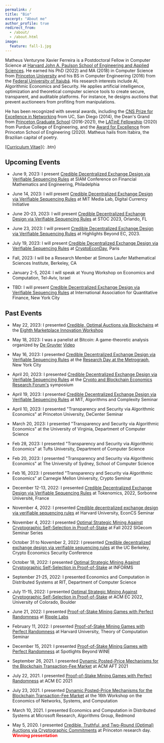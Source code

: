 ```yaml
---
permalink: /
title: "Bio"
excerpt: "About me"
author_profile: true
redirect_from:
  - /about/
  - /about.html
image:
  feature: fall-1.jpg
---
```


<style>
  red { color: red }
  yellow { color: yellow }
</style>


Matheus Venturyne Xavier Ferreira is a Postdoctoral Fellow in Computer Science at [Harvard John A. Paulson School of Engineering and Applied Sciences](https://www.seas.harvard.edu/). He earned his PhD (2022) and MA (2018) in Computer Science from [Princeton University](https://www.princeton.edu/) and his BS in Computer Engineering (2016) from the [Federal University of Itajubá](https://en.unifei.edu.br/). His research interests include AI, Algorithmic Economics and Security. He applies artificial intelligence, optimization and theoretical computer science tools to create secure, transparent, and auditable platforms. For instance, he designs auctions that prevent auctioneers from profiting from manipulations. 

He has been recognized with several awards, including the [CNS Prize for Excellence in Networking](https://cns.ucsd.edu/cns-students-portal/cns-espresso-prize-for-excellence-in-networking/) from UC, San Diego (2014), the Dean's Grand from [Princeton Graduate School](https://gradschool.princeton.edu/) (2016-2021), the [LATinE Fellowship](https://engineering.purdue.edu/Engr/Trailblazers) (2020) from Purdue College of Engineering, and the [Award for Excellence](https://engineering.princeton.edu/news/2020/12/03/award-excellence-honors-graduate-student-achievement) from Princeton School of Engineering (2020). Matheus hails from Itabira, the Brazilian capital of poetry.

[[Curriculum Vitae]](/files/vita.pdf){: .btn}

Upcoming Events
---------------

* June 9, 2023: I present [Credible Decentralized Exchange Design via Verifiable Sequencing Rules](https://arxiv.org/abs/2209.15569) at SIAM Conference on Financial Mathematics and Engineering, Philadelphia

* June 14, 2023: I will present [Credible Decentralized Exchange Design via Verifiable Sequencing Rules](https://arxiv.org/abs/2209.15569) at MIT Media Lab, Digital Currency Initiative

* June 20-23, 2023: I will present [Credible Decentralized Exchange Design via Verifiable Sequencing Rules](https://arxiv.org/abs/2209.15569) at STOC 2023, Orlando, FL

* June 23, 2023: I will present [Credible Decentralized Exchange Design via Verifiable Sequencing Rules](https://arxiv.org/abs/2209.15569) at Highlights Beyond EC, 2023. 

* July 19, 2023: I will present [Credible Decentralized Exchange Design via Verifiable Sequencing Rules](https://arxiv.org/abs/2209.15569) at [CryptoEconDay](https://lu.ma/cedparis), Paris

* Fall, 2023: I will be a Research Member at Simons Laufer Mathematical Sciences Institute, Berkeley, CA

* January 2-5, 2024: I will speak at Young Workshop on Economics and Computation, Tel-Aviv, Israel

* TBD: I will present [Credible Decentralized Exchange Design via Verifiable Sequencing Rules](https://arxiv.org/abs/2209.15569) at International Association for Quantitative Finance, New York City

Past Events
---------------

* May 22, 2023: I presented [Credible, Optimal Auctions via Blockchains](https://arxiv.org/abs/2301.12532) at the [Eighth Marketplace Innovation Workshop](http://marketplaceinnovation.net/)

* May 18, 2023: I was a panelist at Bitcoin: A game-theoretic analysis organized by [De Gruyter](https://www.degruyter.com/) [Video](https://www.youtube.com/watch?v=wKr8jECz53U&ab_channel=DeGruyter)

* May 16, 2023: I presented [Credible Decentralized Exchange Design via Verifiable Sequencing Rules](https://arxiv.org/abs/2209.15569) at the [Research Day at the Metrograph](https://lu.ma/gj8a03v1),  New York City

* April 20, 2023: I presented [Credible Decentralized Exchange Design via Verifiable Sequencing Rules](https://arxiv.org/abs/2209.15569) at the [Crypto and Blockchain Economics Research Forum's](https://www.cber-forum.org/) symposium

* April 19, 2023: I presented [Credible Decentralized Exchange Design via Verifiable Sequencing Rules](https://arxiv.org/abs/2209.15569) at MIT, Algorithms and Complexity Seminar

* April 10, 2023: I presented "Transparency and Security via Algorithmic Economics" at Princeton University, DeCenter Seminar

* March 20, 2023: I presented "Transparency and Security via Algorithmic Economics" at the University of Virginia, Department of Computer Science

* Feb 28, 2023: I presented "Transparency and Security via Algorithmic Economics" at Tufts University, Department of Computer Science

* Feb 20, 2023: I presented "Transparency and Security via Algorithmic Economics" at The University of Sydney, School of Computer Science

* Feb 16, 2023: I presented "Transparency and Security via Algorithmic Economics" at Carnegie Mellon University, Crypto Seminar

* December 12-13, 2022: I presented [Credible Decentralized Exchange Design via Verifiable Sequencing Rules](https://arxiv.org/abs/2209.15569) at Tokenomics, 2022, Sorbonne Université, France

* November 4, 2022: I presented [Credible decentralized exchange design via verifiable sequencing rules](https://arxiv.org/abs/2209.15569) at Harvard University, EconCS Seminar

* November 4, 2022: I presented [Optimal Strategic Mining Against Cryptographic Self-Selection in Proof-of-Stake](https://arxiv.org/abs/2207.07996) at Fall 2022 SIGecom Seminar Series

* October 31 to November 2, 2022: I presented [Credible decentralized exchange design via verifiable sequencing rules](https://arxiv.org/abs/2209.15569) at the UC Berkeley, Crypto Economics Security Conference

* October 18, 2022: I presented [Optimal Strategic Mining Against Cryptographic Self-Selection in Proof-of-Stake](https://arxiv.org/abs/2207.07996) at INFORMS

* September 21-25, 2022: I presented Economics and Computation in Distributed Systems at RIT, Department of Computer Science

* July 11-15, 2022: I presented [Optimal Strategic Mining Against Cryptographic Self-Selection in Proof-of-Stake](https://arxiv.org/abs/2207.07996) at ACM EC 2022, University of Colorado, Boulder

* June 21, 2022: I presented [Proof-of-Stake Mining Games with Perfect Randomness](https://arxiv.org/abs/2107.04069) at [Ripple Labs](https://ripple.com/)

* February 11, 2022: I presented [Proof-of-Stake Mining Games with Perfect Randomness](https://arxiv.org/abs/2107.04069) at Harvard University, Theory of Computation Seminar

* December 15, 2021: I presented [Proof-of-Stake Mining Games with Perfect Randomness](https://arxiv.org/abs/2107.04069) at Spotlights Beyond WINE

* September 26, 2021. I presented [Dynamic Posted-Price Mechanisms for the Blockchain Transaction-Fee Market](https://arxiv.org/abs/2103.14144) at ACM AFT 2021

* July 22, 2021. I presented [Proof-of-Stake Mining Games with Perfect Randomness](https://arxiv.org/abs/2107.04069) at ACM EC 2021

* July 23, 2021. I presented [Dynamic Posted-Price Mechanisms for the Blockchain Transaction-Fee Market](https://arxiv.org/abs/2103.14144) at the 16th Workshop on the Economics of Networks, Systems, and Computation

* March 10, 2021. I presented Economics and Computation in Distributed Systems at Microsoft Research, Algorithms Group, Redmond

* May 5, 2020. I presented [Credible, Truthful, and Two-Round (Optimal) Auctions via Cryptographic Commitments](https://arxiv.org/abs/2004.01598) at Princeton research day. **<red> Winning presentation </red>**
